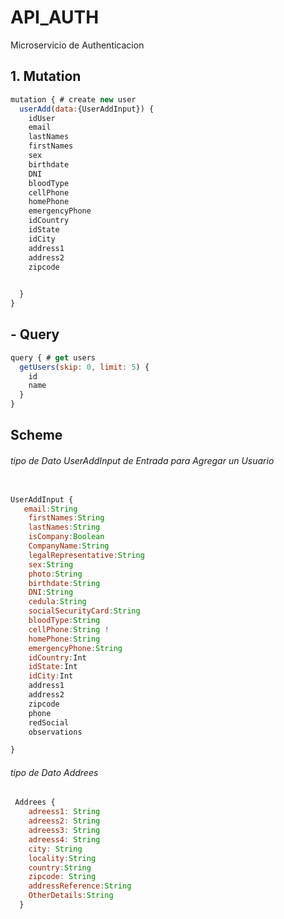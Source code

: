 # API_AUTH
Microservicio de Authenticacion


## 1. Mutation 
```js
mutation { # create new user
  userAdd(data:{UserAddInput}) {
    idUser
    email
    lastNames
    firstNames
    sex
    birthdate
    DNI
    bloodType
    cellPhone
    homePhone
    emergencyPhone
    idCountry
    idState
    idCity
    address1
    address2
    zipcode

  
  }
}
```
## - Query 
```js
query { # get users
  getUsers(skip: 0, limit: 5) {
    id
    name
  }
}
```

## Scheme
###### tipo de Dato UserAddInput de Entrada para Agregar un Usuario
```js

UserAddInput {
   email:String
    firstNames:String
    lastNames:String
    isCompany:Boolean
    CompanyName:String
    legalRepresentative:String
    sex:String
    photo:String
    birthdate:String
    DNI:String
    cedula:String
    socialSecurityCard:String
    bloodType:String
    cellPhone:String ! 
    homePhone:String
    emergencyPhone:String
    idCountry:Int
    idState:Int
    idCity:Int
    address1
    address2
    zipcode
    phone
    redSocial
    observations

}
```
###### tipo de Dato Addrees 
```js
 Addrees {
    adreess1: String 
    adreess2: String 
    adreess3: String 
    adreess4: String 
    city: String 
    locality:String
    country:String 
    zipcode: String
    addressReference:String  
    OtherDetails:String
  }
```
